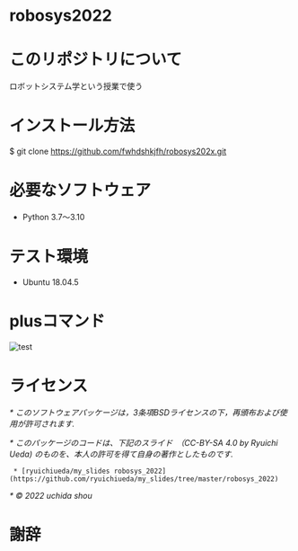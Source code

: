 # robosys2022

# このリポジトリについて

ロボットシステム学という授業で使う

# インストール方法

$ git clone https://github.com/fwhdshkjfh/robosys202x.git

#  必要なソフトウェア

* Python 3.7～3.10

# テスト環境

* Ubuntu 18.04.5

# plusコマンド

![test](https://github.com/fwhdshkjfh/robosys202x/actions/workflows/test.yml/badge.svg)

# ライセンス

 _* このソフトウェアパッケージは，3条項BSDライセンスの下，再頒布および使用が許可されます._

 _* このパッケージのコードは、下記のスライド　（CC-BY-SA 4.0 by Ryuichi Ueda) のものを、本人の許可を得て自身の著作としたものです._

     * [ryuichiueda/my_slides robosys_2022](https://github.com/ryuichiueda/my_slides/tree/master/robosys_2022)

  _* © 2022 uchida shou_

  # 謝辞







 

